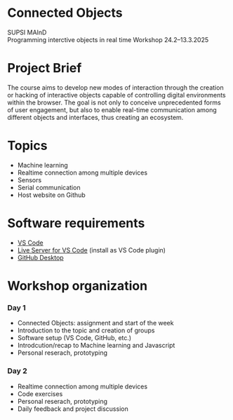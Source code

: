 # Connected Objects
SUPSI MAInD  
Programming interctive objects in real time
Workshop 24.2–13.3.2025

# Project Brief
The course aims to develop new modes of interaction through the creation or hacking of interactive objects capable of controlling digital environments within the browser. The goal is not only to conceive unprecedented forms of user engagement, but also to enable real-time communication among different objects and interfaces, thus creating an ecosystem.

# Topics
- Machine learning 
- Realtime connection among multiple devices
- Sensors 
- Serial communication 
- Host website on Github

# Software requirements
- [VS Code](https://code.visualstudio.com/download)
- [Live Server for VS Code](https://marketplace.visualstudio.com/items?itemName=ritwickdey.LiveServer) (install as VS Code plugin)
- [GitHub Desktop](https://desktop.github.com)


# Workshop organization

### Day 1  
- Connected Objects: assignment and start of the week  
- Introduction to the topic and creation of groups
- Software setup (VS Code, GitHub, etc.)
- Introdcution/recap to Machine learning and Javascript
- Personal reserach, prototyping

### Day 2
- Realtime connection among multiple devices
- Code exercises
- Personal reserach, prototyping
- Daily feedback and project discussion  